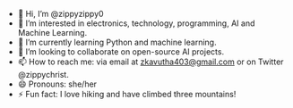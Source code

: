 - 👋 Hi, I’m @zippyzippy0
- 👀 I’m interested in electronics, technology, programming, AI and Machine Learning.
- 🌱 I’m currently learning Python and machine learning.
- 💞️ I’m looking to collaborate on open-source AI projects.
- 📫 How to reach me: via email at zkavutha403@gmail.com or on Twitter @zippychrist.
- 😄 Pronouns: she/her
- ⚡ Fun fact: I love hiking and have climbed three mountains!


<!---
zippyzippy0/zippyzippy0 is a ✨ special ✨ repository because its `README.md` (this file) appears on your GitHub profile.
You can click the Preview link to take a look at your changes.
--->
